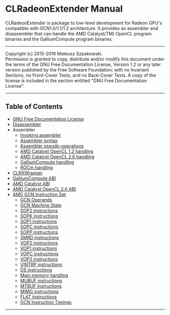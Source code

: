 # CLRadeonExtender Manual

CLRadeonExtender is package to low-level development for Radeon GPU's compatible
with GCN1.0/1.1/1.2 architecture. It provides an assembler and disassembler that
can handle the AMD Catalyst(TM) OpenCL program binaries and
the GalliumCompute program binaries.

---

Copyright (c)  2015-2016  Mateusz Szpakowski.  
    Permission is granted to copy, distribute and/or modify this document
    under the terms of the GNU Free Documentation License, Version 1.2
    or any later version published by the Free Software Foundation;
    with no Invariant Sections, no Front-Cover Texts, and no Back-Cover Texts.
    A copy of the license is included in the section entitled "GNU
    Free Documentation License".

---

## Table of Contents

* [GNU Free Documentation License](DocLicense)
* [Disassembler](ClrxDisasm)
* Assembler
    * [Invoking assembler](ClrxAsmInvoke)
    * [Assembler syntax](ClrxAsmSyntax)
    * [Assembler pseudo-operations](ClrxAsmPseudoOps)
    * [AMD Catalyst OpenCL 1.2 handling](ClrxAsmAmd)
    * [AMD Catalyst OpenCL 2.0 handling](ClrxAsmAmdCl2)
    * [GalliumCompute handling](ClrxAsmGallium)
    * [ROCm handling](ClrxAsmRocm)
* [CLRXWrapper](ClrxWrapper)
* [GalliumCompute ABI](GalliumAbi)
* [AMD Catalyst ABI](AmdAbi)
* [AMD Catalyst OpenCL 2.0 ABI](AmdCl2Abi)
* [AMD GCN Instruction Set](GcnIsa)
    * [GCN Operands](GcnOperands)
    * [GCN Machine State](GcnState)
    * [SOP2 instructions](GcnInstrsSop2)
    * [SOPK instructions](GcnInstrsSopk)
    * [SOP1 instructions](GcnInstrsSop1)
    * [SOPC instructions](GcnInstrsSopc)
    * [SOPP instructions](GcnInstrsSopp)
    * [SMRD instructions](GcnInstrsSmrd)
    * [VOP2 instructions](GcnInstrsVop2)
    * [VOP1 instructions](GcnInstrsVop1)
    * [VOPC instructions](GcnInstrsVopc)
    * [VOP3 instructions](GcnInstrsVop3)
    * [VINTRP instructions](GcnInstrsVintrp)
    * [DS instructions](GcnInstrsDs)
    * [Main memory handling](GcnMemHandling)
    * [MUBUF instructions](GcnInstrsMubuf)
    * [MTBUF instructions](GcnInstrsMtbuf)
    * [MIMG instructions](GcnInstrsMimg)
    * [FLAT instructions](GcnInstrsFlat)
    * [GCN Instruction Timings](GcnTimings)

---
